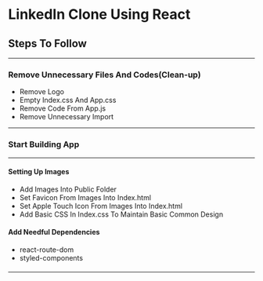 # LinkedIn Clone Using React

## Steps To Follow

---
### Remove Unnecessary Files And Codes(Clean-up)
* Remove Logo
* Empty Index.css And App.css
* Remove Code From App.js
* Remove Unnecessary Import
---


### Start Building App

---
#### Setting Up Images
* Add Images Into Public Folder
* Set Favicon From Images Into Index.html
* Set Apple Touch Icon From Images Into Index.html
* Add Basic CSS In Index.css To Maintain Basic Common Design

#### Add Needful Dependencies
* react-route-dom
* styled-components

#### 
---